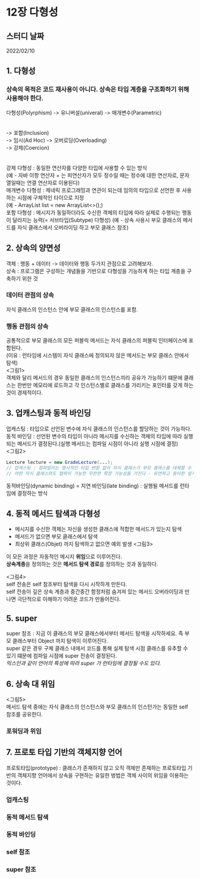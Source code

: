 # 12장 다형성

## 스터디 날짜
2022/02/10

## 1. 다형성
### 상속의 목적은 코드 재사용이 아니다. 상속은 타입 계층을 구조화하기 위해 사용해야 한다.

다형성(Polyrphism) -> 유니버설(univeral) -> 매개변수(Parametric)<br><br>     
                                         -> 포함(Inclusion)<br>
                   ->     임시(Ad Hoc)   -> 오버로딩(Overloading)<br>
                                         -> 강제(Coercion)<br>                                         
<br>
강제 다형성 : 동일한 연산자를 다양한 타입에 사용할 수 있는 방식<br>
(예 - 자바 이항 연산자 + 는 피연산자가 모두 정수일 때는 정수에 대한 연산자로, 문자열일때는 연결 연산자로 이용된다)<br>
매개변수 다형성 : 제네릭 프로그래밍과 연관이 되는데 임의의 타입으로 선언한 후 사용하는 시점에 구체적인 타이으로 지정<br>
(예 - ArrayList<T> list = new ArrayList<>();)<br>
포함 다형성 : 메시지가 동일하더라도 수신한 객체의 타입에 따라 실제로 수행되는 행동이 달라지는 능력(= 서브타입(Subtype) 다형성)
(예 - 상속 사용시 부모 클래스의 메서드를 자식 클래스에서 오버라이딩 하고 부모 클래스 참조)<br>
 
## 2. 상속의 양면성
객체 : 행동 + 데이터 -> 데이터와 행동 두가지 관점으로 고려해보자.<br>
상속 : 프로그램은 구성하는 개념들을 기반으로 다형성을 기능하게 하는 타입 계층을 구축하기 위한 것<br>
### 데이터 관점의 상속
자식 클래스의 인스턴스 안에 부모 클래스의 인스턴스를 포함.
### 행동 관점의 상속
공통적으로 부모 클래스의 모든 퍼블릭 메서드는 자식 클래스의 퍼블릭 인터페이스에 포함된다.<br>
(이유 : 런타임에 시스템이 자식 클래스에 정의되자 않은 메서드는 부모 클래스 안에서 탐색)<br>
<그림1><br>
객체와 달리 메서드의 경우 동일한 클래스의 인스턴스끼리 공유가 가능하기 떄문에 클래스는 한번만 메모리에 로드하고 각 인스턴스별로 클래스를 가리키는 포인터를 갖게 하는 것이 경제적이다.
  
## 3. 업캐스팅과 동적 바인딩
업캐스팅 : 타입으로 선언된 변수에 자식 클래스의 인스턴스를 할당하는 것이 가능하다.<br>
동적 바인딩 : 선언된 변수의 타입이 아니라 메시지를 수신하는 객체의 타입에 따라 실행되는 메서드가 결정된다.(실행 메서드는 컴파일 시점이 아니라 실행 시점에 결정)<br>
<그림2>
```java
Lecture lecture = new GradeLecture(...); 
// 업캐스팅 : 컴파일러는 명시적인 타입 변환 없이 자식 클래스가 부모 클래스를 대체할 수 있게 허용한다.
// 어떤 자식 클래스와도 협력이 가능한 무한한 확장 가능성을 가진다 - 유연하고 용이한 설계
```

동적바인딩(dynamic binding) = 지연 바인딩(late binding) : 실행될 메서드를 런타임에 결정하는 방식<br>
  
## 4. 동적 메서드 탐색과 다형성
- 메시지를 수신한 객체는 자신을 생성한 클래스에 적합한 메서드가 있는지 탐색
- 메서드가 없으면 부모 클래스에서 탐색
- 최상위 클래스(Objet) 까지 탐색하고 없으면 예외 발생
<그림3><br>

이 모든 과정은 자동적인 메시지 **위임**으로 이루어진다.<br>
**상속계층**을 정의하는 것은 **메서드 탐색 경로**를 정의하는 것과 동일하다.<br>

<그림4><br>
self 전송은 self 참조부터 탐색을 다시 시작하게 만든다.<br>
self 전송이 깊은 상속 계층과 중간중간 함정처럼 숨겨져 있는 메서드 오버라이딩과 만나면 극단적으로 이해하기 어려운 코드가 만들어진다.

## 5. super
super 참조 : 지금 이 클래스의 부모 클래스에서부터 메서드 탐색을 시작하세요. 즉 부모 클래스부터 Object 까지 탐색이 이루어진다.<br>
super 같은 경우 구체 클래스 내에서 코드를 통해 실제 탐색 시점 클래스를 유추할 수 있기 떄문에 컴파일 시점에 super 전송이 결정된다.<br>
*믹스인과 같이 언어의 특성에 따라 super 가 런타임에 결정될 수도 있다.*
 
## 6. 상속 대 위임
<그림5><br>
메서드 탐색 중에는 자식 클래스의 인스턴스와 부모 클래스의 인스턴가는 동일한 self 참조를 공유한다.

### 포워딩과 위임
  
## 7. 프로토 타입 기반의 객체지향 언어
프로토타입(prototype) : 클래스가 존재하지 않고 오직 객체만 존재하는 프로토타입 기반의 객체지향 언어에서 상속을 구현하는 유일한 벙법은 객체 사이의 위임을 이용하는 것이다.
  

### 업캐스팅
### 동적 메서드 탐색
### 동적 바인딩
### self 참조
### super 참조
  

